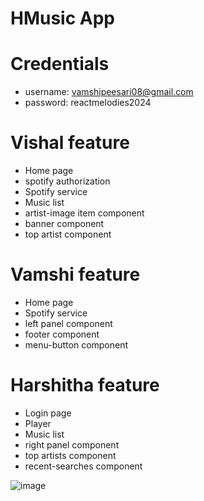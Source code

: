 # HMusic App

# Credentials
- username: vamshipeesari08@gmail.com
- password: reactmelodies2024

# Vishal feature

- Home page
- spotify authorization 
- Spotify service
- Music list 
- artist-image item component
- banner component
- top artist component


# Vamshi feature

- Home page
- Spotify service
- left panel component
- footer component
- menu-button component

# Harshitha feature

- Login page
- Player
- Music list
- right panel component
- top artists component
- recent-searches component

![image](https://github.com/2024-Winter-ITE-5425-0NA/project-angular-client-pvr08/assets/113646080/c086707d-b22f-44bc-9227-e89063f7e3ad)


